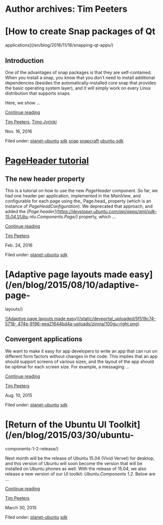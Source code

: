 





# Author archives: Tim Peeters





#  [How to create Snap packages of Qt
applications](/en/blog/2016/11/16/snapping-qt-apps/)

## Introduction

One of the advantages of snap packages is that they are self-contained. When
you install a snap, you know that you don’t need to install additional
dependencies (besides the automatically-installed core snap that provides the
basic operating system layer), and it will simply work on every Linux
distribution that supports snaps.

Here, we show ...

[Continue reading](/en/blog/2016/11/16/snapping-qt-apps/)

[Tim Peeters](/en/blog/authors/tpeeters/), [Timo
Jyrinki](/en/blog/authors/timo-jyrinki/)

Nov. 16, 2016

Filed under: [planet-ubuntu](/en/blog/tags/planet-ubuntu/)
[sdk](/en/blog/tags/sdk/) [snap](/en/blog/tags/snap/)
[snapcraft](/en/blog/tags/snapcraft/) [ubuntu-sdk](/en/blog/tags/ubuntu-sdk/)

#  [PageHeader tutorial](/en/blog/2016/02/24/pageheader-tutorial/)

## The new header property

This is a tutorial on how to use the new _PageHeader_ component. So far, we
had one header per application, implemented in the _MainView_, and
configurable for each page using the_ Page.head_ property (which is an
instance of _PageHeadConfiguration_). We deprecated that approach, and added
the _[_Page.header_](https://developer.ubuntu.com/api/apps/qml/sdk-15.04.1/Ubu
ntu.Components.Page/)_ property, which ...

[Continue reading](/en/blog/2016/02/24/pageheader-tutorial/)

[Tim Peeters](/en/blog/authors/tpeeters/)

Feb. 24, 2016

Filed under: [planet-ubuntu](/en/blog/tags/planet-ubuntu/)
[sdk](/en/blog/tags/sdk/)

#  [Adaptive page layouts made easy](/en/blog/2015/08/10/adaptive-page-
layouts/)

[ ![Adaptive page layouts made easy](/static/devportal_uploaded/5f519c74-5718-
474e-9196-eea21644bd4a-uploads/zinnia/100gu-right.png)
](/en/blog/2015/08/10/adaptive-page-layouts/)

## Convergent applications

We want to make it easy for app developers to write an app that can run on
different form factors without changes in the code. This implies that an app
should support screens of various sizes, and the layout of the app should be
optimal for each screen size. For example, a messaging ...

[Continue reading](/en/blog/2015/08/10/adaptive-page-layouts/)

[Tim Peeters](/en/blog/authors/tpeeters/)

Aug. 10, 2015

Filed under: [planet-ubuntu](/en/blog/tags/planet-ubuntu/)
[sdk](/en/blog/tags/sdk/)

#  [Return of the Ubuntu UI Toolkit](/en/blog/2015/03/30/ubuntu-
components-1-2-release/)

Next month will be the release of Ubuntu 15.04 (Vivid Vervet) for desktop, and
this version of Ubuntu will soon become the version that will be installed on
Ubuntu phones as well. With the release of 15.04, we also release a new
version of our UI toolkit: _Ubuntu.Components 1.2_. Below are ...

[Continue reading](/en/blog/2015/03/30/ubuntu-components-1-2-release/)

[Tim Peeters](/en/blog/authors/tpeeters/)

March 30, 2015

Filed under: [planet-ubuntu](/en/blog/tags/planet-ubuntu/)
[sdk](/en/blog/tags/sdk/)





